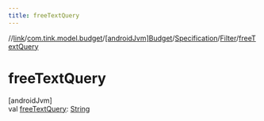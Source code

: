 ```yaml
---
title: freeTextQuery
---
```

//[link](../../../../../index.html)/[com.tink.model.budget](../../../index.html)/[[androidJvm]Budget](../../index.html)/[Specification](../index.html)/[Filter](index.html)/[freeTextQuery](free-text-query.html)



# freeTextQuery



[androidJvm]\
val [freeTextQuery](free-text-query.html): [String](https://kotlinlang.org/api/latest/jvm/stdlib/kotlin/-string/index.html)




